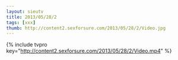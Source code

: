 ```yaml
--- 
layout: sieutv
title: 2013/05/28/2
tags: [xxx]
thumb: http://content2.sexforsure.com/2013/05/28/2/Video.jpg
---
```

{% include tvpro key="http://content2.sexforsure.com/2013/05/28/2/Video.mp4" %} 
